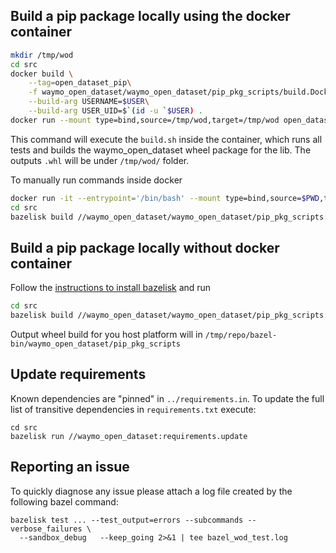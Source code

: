 ## Build a pip package locally using the docker container

```bash
mkdir /tmp/wod
cd src
docker build \
    --tag=open_dataset_pip\
    -f waymo_open_dataset/waymo_open_dataset/pip_pkg_scripts/build.Dockerfile\
    --build-arg USERNAME=$USER\
    --build-arg USER_UID=$`(id -u `$USER) .
docker run --mount type=bind,source=/tmp/wod,target=/tmp/wod open_dataset_pip
```

This command will execute the `build.sh` inside the container, which runs all
tests and builds the waymo_open_dataset wheel package for the lib. The outputs
 `.whl` will be under `/tmp/wod/` folder.

To manually run commands inside docker

```bash
docker run -it --entrypoint='/bin/bash' --mount type=bind,source=$PWD,target=/tmp/repo  open_dataset_pip
cd src
bazelisk build //waymo_open_dataset/waymo_open_dataset/pip_pkg_scripts:wheel_manylinux
```


## Build a pip package locally without docker container

Follow the
[instructions to install bazelisk](https://bazel.build/install/bazelisk) and run

```bash
cd src
bazelisk build //waymo_open_dataset/waymo_open_dataset/pip_pkg_scripts:wheel
```

Output wheel build for you host platform will in
`/tmp/repo/bazel-bin/waymo_open_dataset/pip_pkg_scripts`

## Update requirements

Known dependencies are "pinned" in `../requirements.in`. To update the full list
of transitive dependencies in `requirements.txt` execute:

```
cd src
bazelisk run //waymo_open_dataset:requirements.update
```

## Reporting an issue

To quickly diagnose any issue please attach a log file created by the
following bazel command:

```
bazelisk test ... --test_output=errors --subcommands --verbose_failures \
  --sandbox_debug   --keep_going 2>&1 | tee bazel_wod_test.log
```


